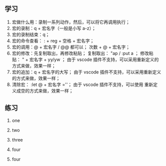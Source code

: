 ## 学习

1. 宏做什么用：录制一系列动作，然后，可以将它再调用执行；
2. 宏的录制：q + 宏名字（一般是小写 a-z）；
3. 宏的录制结束：q；
4. 宏的命令查看： : + reg + 空格 + 宏名字；
5. 宏的调用：@ + 宏名字 / @@ 都可以； 次数 + @ + 宏名字；
6. 宏的修改：先复制取出，再修改粘贴； 复制取出： "ap / :put a ； 修改粘贴： " + 宏名字 + yy/yw ； 由于 vscode 插件不支持，可以采用重新定义的方式来做，效果一样；
7. 宏的追加：q + 宏名字的大写； 由于 vscode 插件不支持，可以采用重新定义的方式来做，效果一样；
8. 清除宏： :let @ + 宏名字 =''； 由于 vscode 插件不支持，可以使用 重新定义成空的方式来做，效果一样；

## 练习

1. one

2. two
3. three
4. four
5. four
